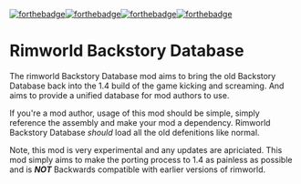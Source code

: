 [![forthebadge](https://forthebadge.com/images/badges/fuck-it-ship-it.svg)](https://forthebadge.com)[![forthebadge](https://forthebadge.com/images/badges/60-percent-of-the-time-works-every-time.svg)](https://forthebadge.com)[![forthebadge](https://forthebadge.com/images/badges/contains-tasty-spaghetti-code.svg)](https://forthebadge.com)[![forthebadge](https://forthebadge.com/images/badges/ctrl-c-ctrl-v.svg)](https://forthebadge.com)

# Rimworld Backstory Database
The rimworld Backstory Database mod aims to bring the old Backstory Database back into the 1.4 build of the game kicking and screaming. And aims to provide a unified database for mod authors to use.

If you're a mod author, usage of this mod should be simple, simply reference the assembly and make your mod a dependency. Rimworld Backstory Database *should* load all the old defenitions like normal.

Note, this mod is very experimental and any updates are apriciated. This mod simply aims to make the porting process to 1.4 as painless as possible and is ***NOT*** Backwards compatible with earlier versions of rimworld.
